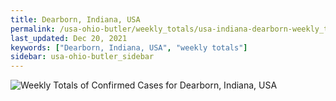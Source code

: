 ```yaml
---
title: Dearborn, Indiana, USA
permalink: /usa-ohio-butler/weekly_totals/usa-indiana-dearborn-weekly_totals.html
last_updated: Dec 20, 2021
keywords: ["Dearborn, Indiana, USA", "weekly totals"]
sidebar: usa-ohio-butler_sidebar
---
```


![Weekly Totals of Confirmed Cases for Dearborn, Indiana, USA](/covid_tracker/images/graphs/usa-indiana-dearborn-weekly_totals_graph.png)
